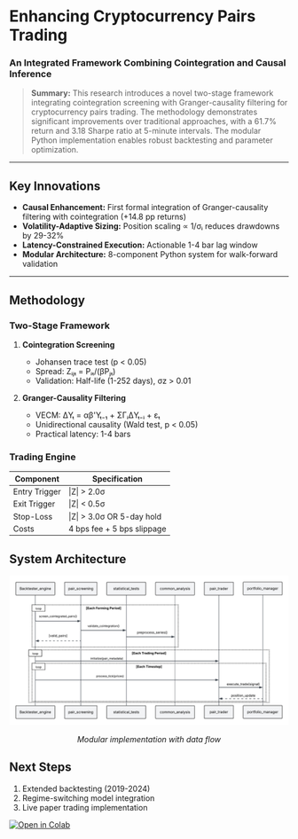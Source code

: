 # Enhancing Cryptocurrency Pairs Trading  
### An Integrated Framework Combining Cointegration and Causal Inference

> **Summary:** This research introduces a novel two-stage framework integrating cointegration screening with Granger-causality filtering for cryptocurrency pairs trading. The methodology demonstrates significant improvements over traditional approaches, with a 61.7% return and 3.18 Sharpe ratio at 5-minute intervals. The modular Python implementation enables robust backtesting and parameter optimization.

---

## Key Innovations
- **Causal Enhancement:** First formal integration of Granger-causality filtering with cointegration (+14.8 pp returns)
- **Volatility-Adaptive Sizing:** Position scaling ∝ 1/σᵢ reduces drawdowns by 29-32%
- **Latency-Constrained Execution:** Actionable 1-4 bar lag window
- **Modular Architecture:** 8-component Python system for walk-forward validation

---

## Methodology
### Two-Stage Framework
1. **Cointegration Screening**  
   - Johansen trace test (p < 0.05)  
   - Spread: Zᵢⱼₜ = Pᵢₜ/(βPⱼₜ)  
   - Validation: Half-life (1-252 days), σz > 0.01

2. **Granger-Causality Filtering**  
   - VECM: ΔYₜ = αβ'Yₜ₋₁ + ΣΓᵢΔYₜ₋ᵢ + εₜ  
   - Unidirectional causality (Wald test, p < 0.05)  
   - Practical latency: 1-4 bars

### Trading Engine
| Component       | Specification               |
|-----------------|-----------------------------|
| Entry Trigger   | \|Z\| > 2.0σ               |
| Exit Trigger    | \|Z\| < 0.5σ               |
| Stop-Loss       | \|Z\| > 3.0σ OR 5-day hold |
| Costs           | 4 bps fee + 5 bps slippage |

## System Architecture
<p align="center">
  <img
    src="https://github.com/ivalenzuelan/pairtrading-framework/blob/main/images/flow.png"
    alt="Framework Diagram"
    width="650">
</p>

<p align="center"><em>Modular implementation with data flow</em></p>


## Next Steps
1. Extended backtesting (2019-2024)  
2. Regime-switching model integration  
3. Live paper trading implementation  

[![Open in Colab](https://colab.research.google.com/assets/colab-badge.svg)](https://github.com/ivalenzuelan/pairtrading-framework)
